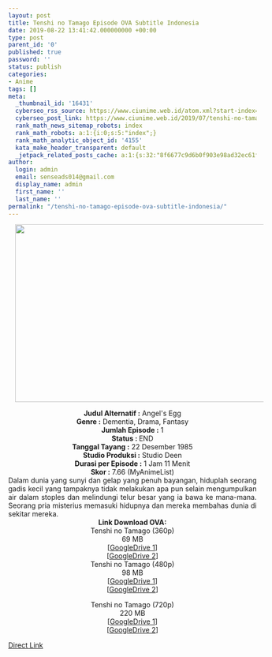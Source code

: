 ```yaml
---
layout: post
title: Tenshi no Tamago Episode OVA Subtitle Indonesia
date: 2019-08-22 13:41:42.000000000 +00:00
type: post
parent_id: '0'
published: true
password: ''
status: publish
categories:
- Anime
tags: []
meta:
  _thumbnail_id: '16431'
  cyberseo_rss_source: https://www.ciunime.web.id/atom.xml?start-index=3601&max-results=150
  cyberseo_post_link: https://www.ciunime.web.id/2019/07/tenshi-no-tamago-episode-ova-subtitle.html
  rank_math_news_sitemap_robots: index
  rank_math_robots: a:1:{i:0;s:5:"index";}
  rank_math_analytic_object_id: '4155'
  kata_make_header_transparent: default
  _jetpack_related_posts_cache: a:1:{s:32:"8f6677c9d6b0f903e98ad32ec61f8deb";a:2:{s:7:"expires";i:1653807543;s:7:"payload";a:0:{}}}
author:
  login: admin
  email: senseads014@gmail.com
  display_name: admin
  first_name: ''
  last_name: ''
permalink: "/tenshi-no-tamago-episode-ova-subtitle-indonesia/"
---
```

<div class="separator" style="clear: both; text-align: center;"><a href="https://1.bp.blogspot.com/-nr6MwdQgs_4/XTSyVAulsWI/AAAAAAAAcTM/edL8rWUAHNcAbqHjwpTMrY2sbjzLcgYMgCLcBGAs/s1600/Tenshi%2Bno%2BTamago.jpg" imageanchor="1" style="margin-left: 1em; margin-right: 1em;"><img border="0" data-original-height="720" data-original-width="1280" height="360" src="{{ site.baseurl }}/assets/2019/08/Tenshi%2Bno%2BTamago.jpg" width="640" /></a></div>
<p>
<div style="text-align: center;"><b>Judul</b><b><b> Alternatif</b> :</b> Angel's Egg</div>
<div style="text-align: center;"><b><b>Genre :</b></b> Dementia, Drama, Fantasy</div>
<div style="text-align: center;"><b>Jumlah Episode :</b> 1<br /><b>Status :&nbsp;</b>END<br /><b>Tanggal Tayang :</b> 22 Desember 1985<br /><b>Studio Produksi :</b> Studio Deen<br /><b>Durasi per Episode :</b> 1 Jam 11 Menit</div>
<div style="text-align: center;"><b>Skor :</b> 7.66 (MyAnimeList)</div>
<div style="text-align: center;"></div>
<div style="text-align: justify;">Dalam dunia yang sunyi dan gelap yang penuh bayangan, hiduplah seorang gadis kecil yang tampaknya tidak melakukan apa pun selain mengumpulkan air dalam stoples dan melindungi telur besar yang ia bawa ke mana-mana. Seorang pria misterius memasuki hidupnya dan mereka membahas dunia di sekitar mereka.</div>
<div style="text-align: justify;"></div>
<div style="text-align: justify;"></div>
<div style="text-align: center;"><b>Link Download OVA:</b></div>
<div style="text-align: center;">Tenshi no Tamago (360p)</div>
<div style="text-align: center;">69 MB</div>
<div style="text-align: center;">[<a href="https://drive.google.com/file/d/1KxrMhFGzMLmGJUHUMI6590UvA5IFzb-6/view" target="_blank" rel="noopener">GoogleDrive 1</a>]<br />[<a href="https://drive.google.com/file/d/1xgK9kOmrGNik0eMXCe-y9bj-dn78MSFs/view" target="_blank" rel="noopener">GoogleDrive 2</a>]
<div style="text-align: center;"></div>
<div style="text-align: center;">Tenshi no Tamago (480p)<br />98 MB</div>
<div style="text-align: center;">[<a href="https://drive.google.com/file/d/1ivfyqwKUEsJ94RalIcVXEw5dqwc5gB-r/view" target="_blank" rel="noopener">GoogleDrive 1</a>]<br />[<a href="https://drive.google.com/file/d/1FAKZSzEfza6GhtLEfkvmeguwIRd6nTXB/view" target="_blank" rel="noopener">GoogleDrive 2</a>]</p>
<p>Tenshi no Tamago (720p)<br />220 MB<br />[<a href="https://drive.google.com/file/d/1cSpZwdH6BO8jwqnjsaY_UnPFTFJwaLtr/view" target="_blank" rel="noopener">GoogleDrive 1</a>]<br />[<a href="https://drive.google.com/file/d/1JBdB6zUyYOx5K_CZ6Thb3eBBei9aMXO-/view" target="_blank" rel="noopener">GoogleDrive 2</a>]</div>
</div>
<link rel="stylesheet" href="https://cdnjs.cloudflare.com/ajax/libs/font-awesome/4.7.0/css/font-awesome.min.css" />
<div class="divbtn"> <a href="https://handymansurrender.com/fihup8buzv?key=94550f7ce39444073321dde3b8782f97" class="btn"><i class="fa fa-download"></i> Direct Link</a> </div>
